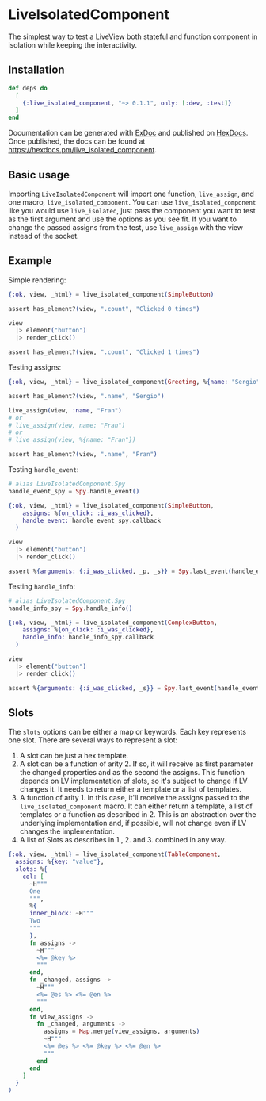 # LiveIsolatedComponent

The simplest way to test a LiveView both stateful and function component in isolation
while keeping the interactivity.

## Installation

```elixir
def deps do
  [
    {:live_isolated_component, "~> 0.1.1", only: [:dev, :test]}
  ]
end
```

Documentation can be generated with [ExDoc](https://github.com/elixir-lang/ex_doc)
and published on [HexDocs](https://hexdocs.pm). Once published, the docs can
be found at <https://hexdocs.pm/live_isolated_component>.

## Basic usage

Importing `LiveIsolatedComponent` will import one function, `live_assign`, and one macro, `live_isolated_component`. You can use `live_isolated_component` like you would use `live_isolated`, just pass the component you want to test as the first argument and use the options as you see fit. If you want to change the passed assigns from the test, use `live_assign` with the view instead of the socket.

## Example

Simple rendering:

```elixir
{:ok, view, _html} = live_isolated_component(SimpleButton)

assert has_element?(view, ".count", "Clicked 0 times")

view
  |> element("button")
  |> render_click()

assert has_element?(view, ".count", "Clicked 1 times")
```

Testing assigns:

```elixir
{:ok, view, _html} = live_isolated_component(Greeting, %{name: "Sergio"})

assert has_element?(view, ".name", "Sergio")

live_assign(view, :name, "Fran")
# or
# live_assign(view, name: "Fran")
# or
# live_assign(view, %{name: "Fran"})

assert has_element?(view, ".name", "Fran")
```

Testing `handle_event`:

```elixir
# alias LiveIsolatedComponent.Spy
handle_event_spy = Spy.handle_event()

{:ok, view, _html} = live_isolated_component(SimpleButton,
    assigns: %{on_click: :i_was_clicked},
    handle_event: handle_event_spy.callback
  )

view
  |> element("button")
  |> render_click()

assert %{arguments: {:i_was_clicked, _p, _s}} = Spy.last_event(handle_event_spy)
```

Testing `handle_info`:

```elixir
# alias LiveIsolatedComponent.Spy
handle_info_spy = Spy.handle_info()

{:ok, view, _html} = live_isolated_component(ComplexButton,
    assigns: %{on_click: :i_was_clicked},
    handle_info: handle_info_spy.callback
  )

view
  |> element("button")
  |> render_click()

assert %{arguments: {:i_was_clicked, _s}} = Spy.last_event(handle_event_spy)
```

## Slots

The `slots` options can be either a map or keywords. Each key represents one slot. There are several ways to represent a slot:

1. A slot can be just a hex template.
2. A slot can be a function of arity 2. If so, it will receive as first parameter the changed properties and as the second the assigns. This function depends on LV implementation of slots, so it's subject to change if LV changes it. It needs to return either a template or a list of templates.
3. A function of arity 1. In this case, it'll receive the assigns passed to the `live_isolated_component` macro. It can either return a template, a list of templates or a function as described in 2. This is an abstraction over the underlying implementation and, if possible, will not change even if LV changes the implementation.
4. A list of Slots as describes in 1., 2. and 3. combined in any way.

```elixir
{:ok, view, _html} = live_isolated_component(TableComponent,
  assigns: %{key: "value"},
  slots: %{
    col: [
      ~H"""
      One
      """,
      %{
      inner_block: ~H"""
      Two
      """
      },
      fn assigns ->
        ~H"""
        <%= @key %>
        """
      end,
      fn _changed, assigns ->
        ~H"""
        <%= @es %> <%= @en %>
        """
      end,
      fn view_assigns ->
        fn _changed, arguments ->
          assigns = Map.merge(view_assigns, arguments)
          ~H"""
          <%= @es %> <%= @key %> <%= @en %>
          """
        end
      end
    ]
  }
)
```
